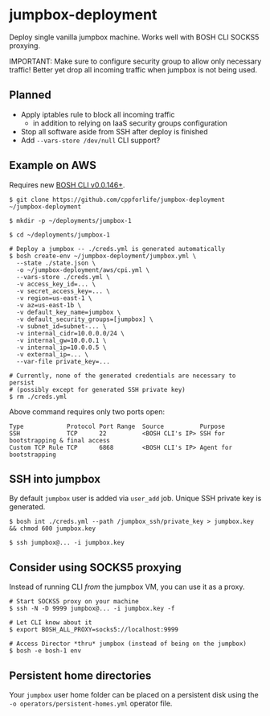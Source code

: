 # jumpbox-deployment

Deploy single vanilla jumpbox machine. Works well with BOSH CLI SOCKS5 proxying.

IMPORTANT: Make sure to configure security group to allow only necessary traffic! Better yet drop all incoming traffic when jumpbox is not being used.

## Planned

- Apply iptables rule to block all incoming traffic
  - in addition to relying on IaaS security groups configuration
- Stop all software aside from SSH after deploy is finished
- Add `--vars-store /dev/null` CLI support?

## Example on AWS

Requires new [BOSH CLI v0.0.146+](https://github.com/cloudfoundry/bosh-cli).

```
$ git clone https://github.com/cppforlife/jumpbox-deployment ~/jumpbox-deployment

$ mkdir -p ~/deployments/jumpbox-1

$ cd ~/deployments/jumpbox-1

# Deploy a jumpbox -- ./creds.yml is generated automatically
$ bosh create-env ~/jumpbox-deployment/jumpbox.yml \
  --state ./state.json \
  -o ~/jumpbox-deployment/aws/cpi.yml \
  --vars-store ./creds.yml \
  -v access_key_id=... \
  -v secret_access_key=... \
  -v region=us-east-1 \
  -v az=us-east-1b \
  -v default_key_name=jumpbox \
  -v default_security_groups=[jumpbox] \
  -v subnet_id=subnet-... \
  -v internal_cidr=10.0.0.0/24 \
  -v internal_gw=10.0.0.1 \
  -v internal_ip=10.0.0.5 \
  -v external_ip=... \
  --var-file private_key=...

# Currently, none of the generated credentials are necessary to persist
# (possibly except for generated SSH private key)
$ rm ./creds.yml
```

Above command requires only two ports open:

```
Type            Protocol Port Range  Source          Purpose
SSH             TCP      22          <BOSH CLI's IP> SSH for bootstrapping & final access
Custom TCP Rule TCP      6868        <BOSH CLI's IP> Agent for bootstrapping
```

## SSH into jumpbox

By default `jumpbox` user is added via `user_add` job. Unique SSH private key is generated.

```
$ bosh int ./creds.yml --path /jumpbox_ssh/private_key > jumpbox.key && chmod 600 jumpbox.key

$ ssh jumpbox@... -i jumpbox.key
```

## Consider using SOCKS5 proxying

Instead of running CLI *from* the jumpbox VM, you can use it as a proxy.

```
# Start SOCKS5 proxy on your machine
$ ssh -N -D 9999 jumpbox@... -i jumpbox.key -f

# Let CLI know about it
$ export BOSH_ALL_PROXY=socks5://localhost:9999

# Access Director *thru* jumpbox (instead of being on the jumpbox)
$ bosh -e bosh-1 env
```

## Persistent home directories

Your `jumpbox` user home folder can be placed on a persistent disk using the `-o operators/persistent-homes.yml` operator file.
